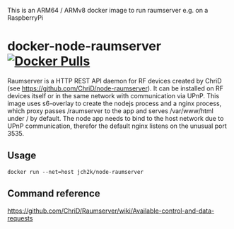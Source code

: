 This is an ARM64 / ARMv8 docker image to run raumserver e.g. on a RaspberryPi

# docker-node-raumserver [![Docker Pulls](https://img.shields.io/docker/pulls/jch2k/node-raumserver.svg)](https://registry.hub.docker.com/u/jch2k/node-raumserver/)

Raumserver is a HTTP REST API daemon for RF devices created by ChriD (see https://github.com/ChriD/node-raumserver). It can be installed on RF devices itself or in the same network with communication via UPnP. This image uses s6-overlay to create the nodejs process and a nginx process, which proxy passes /raumserver to the app and serves /var/www/html under / by default. The node app needs to bind to the host network due to UPnP communication, therefor the default nginx listens on the unusual port 3535.

## Usage
```
docker run --net=host jch2k/node-raumserver
```


## Command reference
https://github.com/ChriD/Raumserver/wiki/Available-control-and-data-requests
